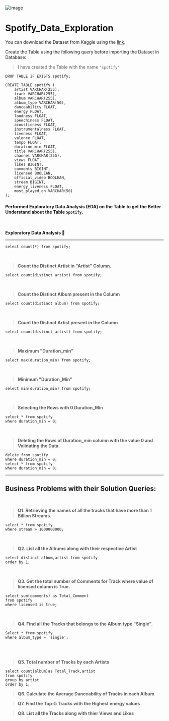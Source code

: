 ![image](https://github.com/user-attachments/assets/e19b73af-10b6-4dce-a6e2-2e6141b52b48)



# Spotify_Data_Exploration

You can download the Dataset from Kaggle using the [link](https://www.kaggle.com/datasets/sandeepkumar7372/spotify-dataset).


Create the Table using the following query before importing the Dataset in Database:

> I have created the Table with the name `"spotify"`

```
DROP TABLE IF EXISTS spotify;
```

```
CREATE TABLE spotify (
    artist VARCHAR(255),
    track VARCHAR(255),
    album VARCHAR(255),
    album_type VARCHAR(50),
    danceability FLOAT,
    energy FLOAT,
    loudness FLOAT,
    speechiness FLOAT,
    acousticness FLOAT,
    instrumentalness FLOAT,
    liveness FLOAT,
    valence FLOAT,
    tempo FLOAT,
    duration_min FLOAT,
    title VARCHAR(255),
    channel VARCHAR(255),
    views FLOAT,
    likes BIGINT,
    comments BIGINT,
    licensed BOOLEAN,
    official_video BOOLEAN,
    stream BIGINT,
    energy_liveness FLOAT,
    most_played_on VARCHAR(50)
);
```


#### Performed Exploratory Data Analysis (EDA) on the Table to get the Better Understand about the Table `Spotify`.

<br>

**Exploratory Data Analysis 🔎**

<hr>

```
select count(*) from spotify;
```

<br>

>**Count the Distinct Artist in "Artist" Column.**

```
select count(distinct artist) from spotify;
```

<br>

>**Count the Distinct Album present in the Column**

```
select count(distinct album) from spotify;
```

<br>

>**Count the Distinct Artist present in the Column**

```
select count(distinct artist) from spotify;
```

<br>

>**Maximum "Duration_min"**

```
select max(duration_min) from spotify;
```

<br>

>**Minimum "Duration_Min"**

```
select min(duration_min) from spotify;
```

<br>

>**Selecting the Rows with 0 Duration_Min**

```
select * from spotify
where duration_min = 0;
```

<br>

>**Deleting the Rows of Duration_min column with the value 0 and Validating the Data.**

```
delete from spotify
where duration_min = 0;
select * from spotify
where duration_min = 0;
```

<hr>

## Business Problems with their Solution Queries:

<br>

>**Q1. Retrieving the names of all the tracks that have more than 1 Billion Streams.**

```
select * from spotify
where stream > 1000000000;
```

<br>

>**Q2. List all the Albums along with their respective Artist**

```
select distinct album,artist from spotify
order by 1;
```

<br>

>**Q3. Get the total number of Comments for Track where value of licensed column is True.**

```
select sum(comments) as Total_Comment
from spotify
where licensed is true;
```

<br>

>**Q4. Find all the Tracks that belongs to the Album type "Single".**

```
Select * from spotify 
where album_type = 'single';
```
<br>
<br>

>**Q5. Total number of Tracks by each Artists**

```
select count(album)as Total_Track,artist
from spotify
group by artist
order by 1;
```

>**Q6. Calculate the Average Danceability  of Tracks in each Album**


>**Q7. Find the Top-5 Tracks with the Highest energy values**

>**Q8. List all the Tracks along with thier Views and Likes**
